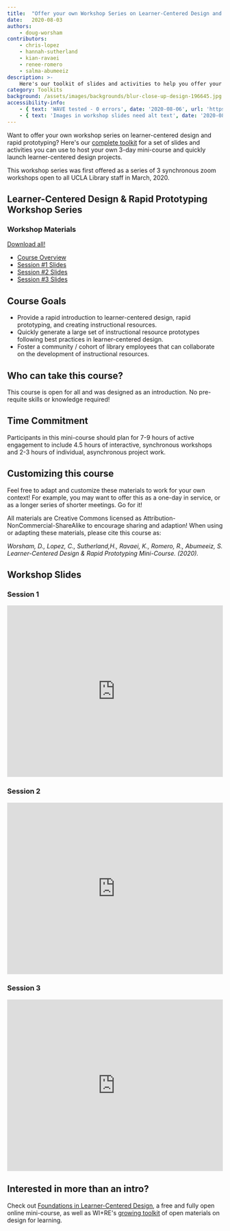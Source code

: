 ```yaml
---
title:  "Offer your own Workshop Series on Learner-Centered Design and Rapid Prototyping"
date:   2020-08-03
authors:
    - doug-worsham
contributors:
    - chris-lopez
    - hannah-sutherland
    - kian-ravaei
    - renee-romero
    - salma-abumeeiz
description: >-
    Here's our toolkit of slides and activities to help you offer your own workshop series on learner-centered design and rapid prototyping.
category: Toolkits
background: /assets/images/backgrounds/blur-close-up-design-196645.jpg
accessibility-info:
    - { text: 'WAVE tested - 0 errors', date: '2020-08-06', url: 'https://wave.webaim.org/' }
    - { text: 'Images in workshop slides need alt text', date: '2020-08-06', link-text: 'Issue reported', url: 'https://github.com/UCLALibrary/research-tips/issues/181' }
---
```

<p>Want to offer your own workshop series on learner-centered design and rapid prototyping? Here's our <a href="https://drive.google.com/drive/folders/1NLr3ASJjK5J2rmf2x56t_In-Uc9ilzvk?usp=sharing" target="_blank">complete toolkit</a> for a set of slides and activities you can use to host your own 3-day mini-course and quickly launch learner-centered design projects.</p>

<p>This workshop series was first offered as a series of 3 synchronous zoom workshops open to all UCLA Library staff in March, 2020.</p>

<div class="card">
  <h2 class="card-header">Learner-Centered Design &amp; Rapid Prototyping Workshop Series</h2>
  <div class="card-body">
      <div class="container">
          <div class="row">
              <div class="col col-sm-12 col-md-6 col-lg-4">
                <h3 class="card-title">Workshop Materials</h3>
                  <!--<p class="card-text">The <a href="https://drive.google.com/drive/folders/1NLr3ASJjK5J2rmf2x56t_In-Uc9ilzvk?usp=sharing" target="_blank">Google Drive folder</a> contains a workshop overview/syllabus, slides and activities for each session, as well as time estimates and options for independent work between sessions.</p>-->
                    <p><a href="https://drive.google.com/drive/folders/1NLr3ASJjK5J2rmf2x56t_In-Uc9ilzvk?usp=sharing" class="btn btn-primary" target="_blank"><i class="fab fa-google-drive" aria-hidden="true"></i> Download all!</a></p>
              </div>
              <div class="col col-sm-12 col-md-6 col-lg-8">
                    <ul class="list-group list-group-flush">
                        <li class="list-group-item"><a href="https://drive.google.com/file/d/1XQmnP1TUEJRmAqHuwgXWgOzpjhofqf3V/view?usp=sharing" target="_blank"><i class="fas fa-file-word" aria-hidden="true"></i> Course Overview</a></li>
                        <li class="list-group-item"><a href="https://docs.google.com/presentation/d/1Uj8HrCWFB0RxB91AHMPgvkHcVnljXp9a-q803ySfGfs/edit?usp=sharing" target="_blank"><i class="far fa-images" aria-hidden="true"></i> Session #1 Slides</a></li>
                        <li class="list-group-item"><a href="https://docs.google.com/presentation/d/12XhjrKoIGuCfXgSMH3MdLpUlNaKGd9rBeEc5-3LAwLc/edit?usp=sharing" target="_blank"><i class="far fa-images" aria-hidden="true"></i> Session #2 Slides</a></li>
                        <li class="list-group-item"><a href="https://docs.google.com/presentation/d/1fJCk8WQoh6C_jI5rxqVR8AEAeBf3UruI7pbsuiTceFY/edit?usp=sharing" target="_blank"><i class="far fa-images" aria-hidden="true"></i> Session #3 Slides</a></li>
                  </ul>
              </div>
          </div>
      </div>
  </div>
</div>

<h2 class="mt-5"><i class="fas fa-certificate" aria-hidden="true"></i> Course Goals</h2>
<ul>
    <li>Provide a rapid introduction to learner-centered design, rapid prototyping, and creating instructional resources.</li>
    <li>Quickly generate a large set of instructional resource prototypes following best practices in learner-centered design.</li>
    <li>Foster a community / cohort of library employees that can collaborate on the development of instructional resources.</li>
</ul>

<h2><i class="fas fa-comments" aria-hidden="true"></i> Who can take this course?</h2>

<p>This course is open for all and was designed as an introduction. No pre-requite skills or knowledge required!</p>

<h2><i class="fas fa-clock" aria-hidden="true"></i> Time Commitment</h2>
<p>Participants in this mini-course should plan for 7-9 hours of active engagement to include 4.5 hours of interactive, synchronous workshops and 2-3 hours of individual, asynchronous project work.</p>

<h2><i class="fas fa-tools" aria-hidden="true"></i> Customizing this course</h2>

<p>Feel free to adapt and customize these materials to work for your own context! For example, you may want to offer this as a one-day in service, or as a longer series of shorter meetings. Go for it!</p>

<p>All materials are <i class="fab fa-creative-commons" aria-hidden="true"></i> Creative Commons licensed as Attribution-NonCommercial-ShareAlike to encourage sharing and adaption! When using or adapting these materials, please cite this course as:</p>

<cite>Worsham, D., Lopez, C., Sutherland,H., Ravaei, K., Romero, R., Abumeeiz, S. Learner-Centered Design &amp; Rapid Prototyping Mini-Course. (2020).</cite>

<h2>Workshop Slides</h2>

<h3>Session 1</h3>
<iframe src="https://docs.google.com/presentation/d/e/2PACX-1vRVTWGPHp0qGbEIesPAD-Yg7jUbgyhj76dPHg7UgMShoYCXLHD9dfzvsa8ZT4L0FtNujK-XaN1X9jrK/embed?start=false&loop=false&delayms=60000" frameborder="0" width="100%" height="400" allowfullscreen="true" mozallowfullscreen="true" webkitallowfullscreen="true"></iframe>

<h3>Session 2</h3>
<iframe src="https://docs.google.com/presentation/d/e/2PACX-1vR6furrcAc821jcYyUE8tTmhNmHEE3Xv6ACJ_IGY8sH7wd96Luh_luG_LSrpINRXCsuHZe4fKIbzY1w/embed?start=false&loop=false&delayms=60000" frameborder="0" width="100%" height="400" allowfullscreen="true" mozallowfullscreen="true" webkitallowfullscreen="true"></iframe>

<h3>Session 3</h3>
<iframe src="https://docs.google.com/presentation/d/e/2PACX-1vS9w3c3_oF-Gh_XE-qFmkhiGMrZ5t1mduA3BnXqTZD7SPJYSNPizO688QHomxAziNkN7iP3wxvCOg8s/embed?start=false&loop=false&delayms=60000" frameborder="0" width="100%" height="400" allowfullscreen="true" mozallowfullscreen="true" webkitallowfullscreen="true"></iframe>

<h2 class="mt-5">Interested in more than an intro?</h2>

<p>Check out <a href="https://uclalibrary.github.io/foundations/">Foundations in Learner-Centered Design</a>, a free and fully open online mini-course, as well as WI+RE's <a href="https://uclalibrary.github.io/research-tips/about/design-toolkit/">growing toolkit</a> of open materials on design for learning.
